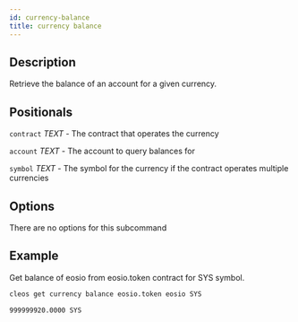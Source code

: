 ```yaml
---
id: currency-balance
title: currency balance
---
```


## Description

Retrieve the balance of an account for a given currency.

## Positionals
`contract` _TEXT_ - The contract that operates the currency

`account` _TEXT_ - The account to query balances for

`symbol` _TEXT_ - The symbol for the currency if the contract operates multiple currencies

## Options
There are no options for this subcommand

## Example
Get balance of eosio from eosio.token contract for SYS symbol. 

```sh
cleos get currency balance eosio.token eosio SYS
```
```console
999999920.0000 SYS
```
